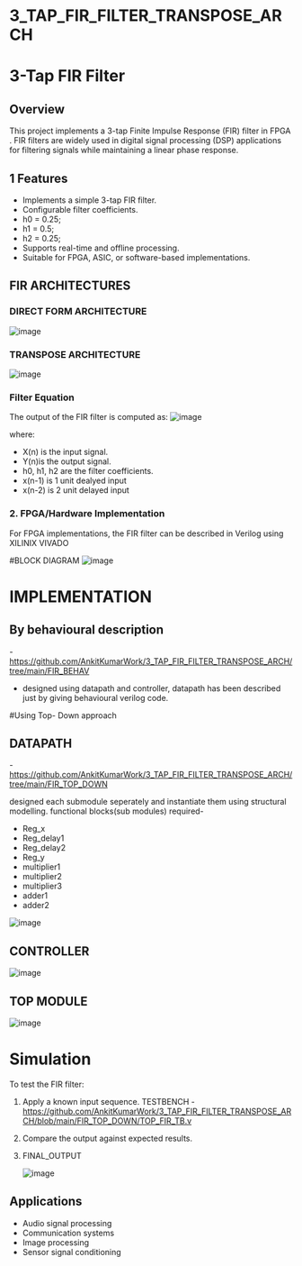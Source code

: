 # 3_TAP_FIR_FILTER_TRANSPOSE_ARCH

# 3-Tap FIR Filter

## Overview
This project implements a 3-tap Finite Impulse Response (FIR) filter in FPGA . FIR filters are widely used in digital signal processing (DSP) applications for filtering signals while maintaining a linear phase response.

## 1 Features
- Implements a simple 3-tap FIR filter.
- Configurable filter coefficients.
- h0 = 0.25;
- h1 = 0.5;
- h2 = 0.25;
- Supports real-time and offline processing.
- Suitable for FPGA, ASIC, or software-based implementations.

## FIR ARCHITECTURES

### DIRECT FORM ARCHITECTURE
![image](https://github.com/user-attachments/assets/4d9604fd-8028-4b67-ba15-b569f42981ba)


### TRANSPOSE ARCHITECTURE
![image](https://github.com/user-attachments/assets/7a6b0431-e441-44ff-ae3d-e2524c321ff7)


### Filter Equation
The output of the FIR filter is computed as:
![image](https://github.com/user-attachments/assets/6e1426b8-5272-464c-881c-3c978b7e967e)

where:
- X(n) is the input signal.
- Y(n)is the output signal.
- h0, h1, h2 are the filter coefficients.
- x(n-1) is 1 unit dealyed input
- x(n-2) is 2 unit delayed input


### 2. FPGA/Hardware Implementation
For FPGA implementations, the FIR filter can be described in Verilog using XILINIX VIVADO

#BLOCK DIAGRAM
![image](https://github.com/user-attachments/assets/f298a024-67f4-475c-b7e7-0380fae9d439)

# IMPLEMENTATION 
## By behavioural description 
-https://github.com/AnkitKumarWork/3_TAP_FIR_FILTER_TRANSPOSE_ARCH/tree/main/FIR_BEHAV

- designed using datapath and controller, datapath has been described just by giving behavioural verilog code.

#Using Top- Down approach
## DATAPATH

-https://github.com/AnkitKumarWork/3_TAP_FIR_FILTER_TRANSPOSE_ARCH/tree/main/FIR_TOP_DOWN

designed each submodule seperately and instantiate them using structural modelling.
functional blocks(sub modules) required-
- Reg_x 
- Reg_delay1
- Reg_delay2
- Reg_y
- multiplier1
- multiplier2
- multiplier3
- adder1
- adder2
  
![image](https://github.com/user-attachments/assets/58b973b3-3468-4322-8afa-50390ada0c35)

## CONTROLLER

![image](https://github.com/user-attachments/assets/5f326f76-5fac-4632-86db-80968ddc7f8f)

## TOP MODULE 

![image](https://github.com/user-attachments/assets/67493065-5f31-4c1c-af0f-1b2a46886590)


# Simulation
To test the FIR filter:
1. Apply a known input sequence.
   TESTBENCH - https://github.com/AnkitKumarWork/3_TAP_FIR_FILTER_TRANSPOSE_ARCH/blob/main/FIR_TOP_DOWN/TOP_FIR_TB.v
2. Compare the output against expected results.
3. FINAL_OUTPUT

   ![image](https://github.com/user-attachments/assets/464eb3b9-4fff-4ec5-ace5-ba9e9ba72b46)


## Applications
- Audio signal processing
- Communication systems
- Image processing
- Sensor signal conditioning

